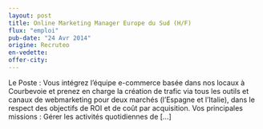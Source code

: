 ```yaml
---
layout: post
title: Online Marketing Manager Europe du Sud (H/F)
flux: "emploi"
pub-date: "24 Avr 2014"
origine: Recruteo
en-vedette:
offer-city:
---
```


Le Poste : Vous intégrez l’équipe e-commerce basée dans nos locaux à Courbevoie et prenez en charge la création de trafic via tous les outils et canaux de webmarketing pour deux marchés (l’Espagne et l’Italie), dans le respect des objectifs de ROI et de coût par acquisition. Vos principales missions : Gérer les activités quotidiennes de [&#8230;]
